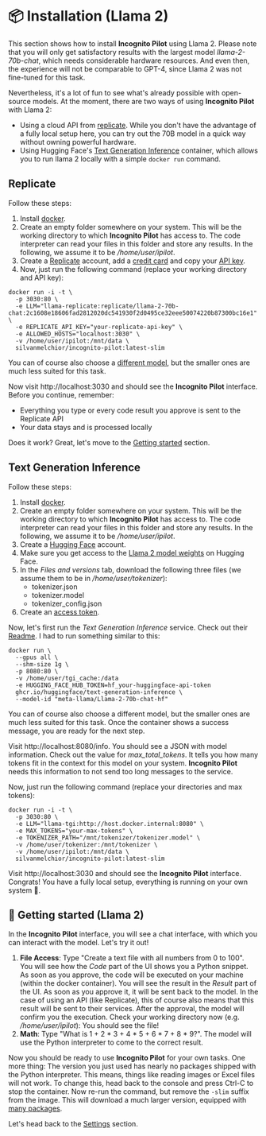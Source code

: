 # :package: Installation (Llama 2)

This section shows how to install **Incognito Pilot** using Llama 2.
Please note that you will only get satisfactory results with the largest model *llama-2-70b-chat*, which needs considerable hardware resources.
And even then, the experience will not be comparable to GPT-4, since Llama 2 was not fine-tuned for this task.

Nevertheless, it's a lot of fun to see what's already possible with open-source models.
At the moment, there are two ways of using **Incognito Pilot** with Llama 2:

- Using a cloud API from [replicate](https://replicate.com/).
  While you don't have the advantage of a fully local setup here, you can try out the 70B model in a quick way without owning powerful hardware.
- Using Hugging Face's [Text Generation Inference](https://github.com/huggingface/text-generation-inference) container,
  which allows you to run llama 2 locally with a simple `docker run` command.

## Replicate

Follow these steps:

1. Install [docker](https://www.docker.com/).
2. Create an empty folder somewhere on your system.
   This will be the working directory to which **Incognito Pilot** has access to.
   The code interpreter can read your files in this folder and store any results.
   In the following, we assume it to be */home/user/ipilot*.
3. Create a [Replicate](https://replicate.com/) account,
   add a [credit card](https://replicate.com/account/billing)
   and copy your [API key](https://replicate.com/account/api-tokens).
4. Now, just run the following command (replace your working directory and API key):

```shell
docker run -i -t \
  -p 3030:80 \
  -e LLM="llama-replicate:replicate/llama-2-70b-chat:2c1608e18606fad2812020dc541930f2d0495ce32eee50074220b87300bc16e1" \
  -e REPLICATE_API_KEY="your-replicate-api-key" \
  -e ALLOWED_HOSTS="localhost:3030" \
  -v /home/user/ipilot:/mnt/data \
  silvanmelchior/incognito-pilot:latest-slim
```

You can of course also choose a [different model](https://replicate.com/blog/all-the-llamas), but the smaller ones are much less suited for this task.

Now visit http://localhost:3030 and should see the **Incognito Pilot** interface.
Before you continue, remember:
- Everything you type or every code result you approve is sent to the Replicate API
- Your data stays and is processed locally

Does it work? Great, let's move to the [Getting started](#rocket-getting-started-llama-2) section.

## Text Generation Inference

Follow these steps:

1. Install [docker](https://www.docker.com/).
2. Create an empty folder somewhere on your system.
   This will be the working directory to which **Incognito Pilot** has access to.
   The code interpreter can read your files in this folder and store any results.
   In the following, we assume it to be */home/user/ipilot*.
3. Create a [Hugging Face](https://huggingface.co/) account.
4. Make sure you get access to the [Llama 2 model weights](https://huggingface.co/meta-llama/Llama-2-70b-chat-hf) on Hugging Face.
5. In the *Files and versions* tab, download the following three files (we assume them to be in */home/user/tokenizer*):
   - tokenizer.json
   - tokenizer.model
   - tokenizer_config.json
6. Create an [access token](https://huggingface.co/settings/tokens).

Now, let's first run the *Text Generation Inference* service.
Check out their [Readme](https://github.com/huggingface/text-generation-inference#readme).
I had to run something similar to this:

```shell
docker run \
  --gpus all \
  --shm-size 1g \
  -p 8080:80 \
  -v /home/user/tgi_cache:/data
  -e HUGGING_FACE_HUB_TOKEN=hf_your-huggingface-api-token
  ghcr.io/huggingface/text-generation-inference \
  --model-id "meta-llama/Llama-2-70b-chat-hf"
```

You can of course also choose a different model, but the smaller ones are much less suited for this task.
Once the container shows a success message, you are ready for the next step.

Visit http://localhost:8080/info.
You should see a JSON with model information.
Check out the value for *max_total_tokens*.
It tells you how many tokens fit in the context for this model on your system.
**Incognito Pilot** needs this information to not send too long messages to the service.

Now, just run the following command (replace your directories and max tokens):

```shell
docker run -i -t \
  -p 3030:80 \
  -e LLM="llama-tgi:http://host.docker.internal:8080" \
  -e MAX_TOKENS="your-max-tokens" \
  -e TOKENIZER_PATH="/mnt/tokenizer/tokenizer.model" \
  -v /home/user/tokenizer:/mnt/tokenizer \
  -v /home/user/ipilot:/mnt/data \
  silvanmelchior/incognito-pilot:latest-slim
```

Visit http://localhost:3030 and should see the **Incognito Pilot** interface.
Congrats! You have a fully local setup, everything is running on your own system :partying_face:.

## :rocket: Getting started (Llama 2)

In the **Incognito Pilot** interface, you will see a chat interface, with which you can interact with the model.
Let's try it out!

1. **File Access**: Type "Create a text file with all numbers from 0 to 100".
   You will see how the *Code* part of the UI shows you a Python snippet.
   As soon as you approve, the code will be executed on your machine (within the docker container).
   You will see the result in the *Result* part of the UI.
   As soon as you approve it, it will be sent back to the model.
   In the case of using an API (like Replicate), this of course also means that this result will be sent to their services.
   After the approval, the model will confirm you the execution.
   Check your working directory now (e.g. */home/user/ipilot*): You should see the file!
2. **Math**: Type "What is 1 + 2 * 3 + 4 * 5 + 6 * 7 + 8 * 9?".
   The model will use the Python interpreter to come to the correct result.

Now you should be ready to use **Incognito Pilot** for your own tasks.
One more thing: The version you just used has nearly no packages shipped with the Python interpreter.
This means, things like reading images or Excel files will not work.
To change this, head back to the console and press Ctrl-C to stop the container.
Now re-run the command, but remove the `-slim` suffix from the image.
This will download a much larger version, equipped with [many packages](/docker/requirements_full.txt).

Let's head back to the [Settings](/README.md#gear-settings) section.
